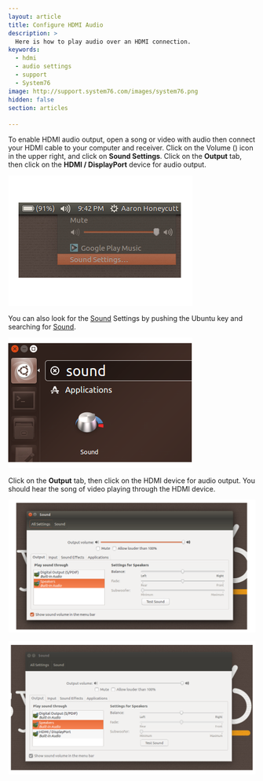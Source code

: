 ```yaml
---
layout: article
title: Configure HDMI Audio
description: >
  Here is how to play audio over an HDMI connection.
keywords:
  - hdmi
  - audio settings
  - support
  - System76
image: http://support.system76.com/images/system76.png
hidden: false
section: articles

---
```


To enable HDMI audio output, open a song or video with audio then connect your HDMI cable to your computer and receiver. Click on the Volume (<i class='fa fa-volume-up'></i>) icon in the upper right, and click on **Sound Settings**. Click on the **Output** tab, then click on the **HDMI / DisplayPort** device for audio output.

![Sound Menu](/images/hdmi-audio/sound-menu.png)

You can also look for the <u>Sound</u> Settings by pushing the Ubuntu key <kbd><span class="fl-ubuntu"></span></kbd> and searching for <u>Sound</u>.

![Sound in Dash](/images/hdmi-audio/sound-dash.png)

Click on the **Output** tab, then click on the HDMI device for audio output. You should hear the song of video playing through the HDMI device.

![Sound Settings](/images/hdmi-audio/sound-settings-default.png)

![Sound Settings](/images/hdmi-audio/sound-settings-hdmi.png)
